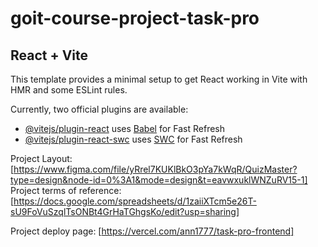 # goit-course-project-task-pro

## React + Vite

This template provides a minimal setup to get React working in Vite with HMR and some ESLint rules.

Currently, two official plugins are available:

- [@vitejs/plugin-react](https://github.com/vitejs/vite-plugin-react/blob/main/packages/plugin-react/README.md) uses [Babel](https://babeljs.io/) for Fast Refresh
- [@vitejs/plugin-react-swc](https://github.com/vitejs/vite-plugin-react-swc) uses [SWC](https://swc.rs/) for Fast Refresh

Project Layout: [https://www.figma.com/file/yRrel7KUKlBkO3pYa7kWqR/QuizMaster?type=design&node-id=0%3A1&mode=design&t=eavwxuklWNZuRV15-1]
Project terms of reference: [https://docs.google.com/spreadsheets/d/1zaiiXTcm5e26T-sU9FoVuSzqlTsONBt4GrHaTGhgsKo/edit?usp=sharing]

Project deploy page: [https://vercel.com/ann1777/task-pro-frontend]
